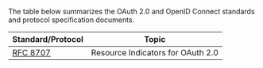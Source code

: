 The table below summarizes the OAuth 2.0 and OpenID Connect standards and protocol specification documents.

| Standard/Protocol | Topic |
|-------------------|-------|
|[RFC 8707](https://www.rfc-editor.org/info/rfc8707)         | Resource Indicators for OAuth 2.0
